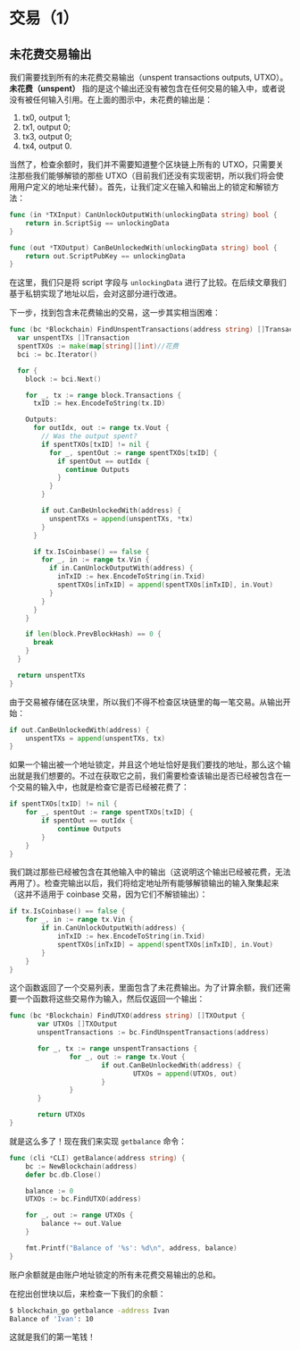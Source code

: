 交易（1）
========

## 未花费交易输出

我们需要找到所有的未花费交易输出（unspent transactions outputs, UTXO）。**未花费（unspent）** 指的是这个输出还没有被包含在任何交易的输入中，或者说没有被任何输入引用。在上面的图示中，未花费的输出是：

1. tx0, output 1;
2. tx1, output 0;
3. tx3, output 0;
4. tx4, output 0.

当然了，检查余额时，我们并不需要知道整个区块链上所有的 UTXO，只需要关注那些我们能够解锁的那些 UTXO（目前我们还没有实现密钥，所以我们将会使用用户定义的地址来代替）。首先，让我们定义在输入和输出上的锁定和解锁方法：

```go
func (in *TXInput) CanUnlockOutputWith(unlockingData string) bool {
	return in.ScriptSig == unlockingData
}

func (out *TXOutput) CanBeUnlockedWith(unlockingData string) bool {
	return out.ScriptPubKey == unlockingData
}
```

在这里，我们只是将 script 字段与 `unlockingData` 进行了比较。在后续文章我们基于私钥实现了地址以后，会对这部分进行改进。

下一步，找到包含未花费输出的交易，这一步其实相当困难：

```go
func (bc *Blockchain) FindUnspentTransactions(address string) []Transaction {
  var unspentTXs []Transaction
  spentTXOs := make(map[string][]int)//花费
  bci := bc.Iterator()

  for {
    block := bci.Next()

    for _, tx := range block.Transactions {
      txID := hex.EncodeToString(tx.ID)

    Outputs:
      for outIdx, out := range tx.Vout {
        // Was the output spent?
        if spentTXOs[txID] != nil {
          for _, spentOut := range spentTXOs[txID] {
            if spentOut == outIdx {
              continue Outputs
            }
          }
        }

        if out.CanBeUnlockedWith(address) {
          unspentTXs = append(unspentTXs, *tx)
        }
      }

      if tx.IsCoinbase() == false {
        for _, in := range tx.Vin {
          if in.CanUnlockOutputWith(address) {
            inTxID := hex.EncodeToString(in.Txid)
            spentTXOs[inTxID] = append(spentTXOs[inTxID], in.Vout)
          }
        }
      }
    }

    if len(block.PrevBlockHash) == 0 {
      break
    }
  }

  return unspentTXs
}
```

由于交易被存储在区块里，所以我们不得不检查区块链里的每一笔交易。从输出开始：

```go
if out.CanBeUnlockedWith(address) {
	unspentTXs = append(unspentTXs, tx)
}
```

如果一个输出被一个地址锁定，并且这个地址恰好是我们要找的地址，那么这个输出就是我们想要的。不过在获取它之前，我们需要检查该输出是否已经被包含在一个交易的输入中，也就是检查它是否已经被花费了：

```go
if spentTXOs[txID] != nil {
	for _, spentOut := range spentTXOs[txID] {
		if spentOut == outIdx {
			continue Outputs
		}
	}
}
```

我们跳过那些已经被包含在其他输入中的输出（这说明这个输出已经被花费，无法再用了）。检查完输出以后，我们将给定地址所有能够解锁输出的输入聚集起来（这并不适用于 coinbase 交易，因为它们不解锁输出）：

```go
if tx.IsCoinbase() == false {
    for _, in := range tx.Vin {
        if in.CanUnlockOutputWith(address) {
            inTxID := hex.EncodeToString(in.Txid)
            spentTXOs[inTxID] = append(spentTXOs[inTxID], in.Vout)
        }
    }
}
```

这个函数返回了一个交易列表，里面包含了未花费输出。为了计算余额，我们还需要一个函数将这些交易作为输入，然后仅返回一个输出：

```go
func (bc *Blockchain) FindUTXO(address string) []TXOutput {
       var UTXOs []TXOutput
       unspentTransactions := bc.FindUnspentTransactions(address)

       for _, tx := range unspentTransactions {
               for _, out := range tx.Vout {
                       if out.CanBeUnlockedWith(address) {
                               UTXOs = append(UTXOs, out)
                       }
               }
       }

       return UTXOs
}
```

就是这么多了！现在我们来实现 `getbalance` 命令：

```go
func (cli *CLI) getBalance(address string) {
	bc := NewBlockchain(address)
	defer bc.db.Close()

	balance := 0
	UTXOs := bc.FindUTXO(address)

	for _, out := range UTXOs {
		balance += out.Value
	}

	fmt.Printf("Balance of '%s': %d\n", address, balance)
}
```

账户余额就是由账户地址锁定的所有未花费交易输出的总和。

在挖出创世块以后，来检查一下我们的余额：

```bash
$ blockchain_go getbalance -address Ivan
Balance of 'Ivan': 10
```

这就是我们的第一笔钱！


